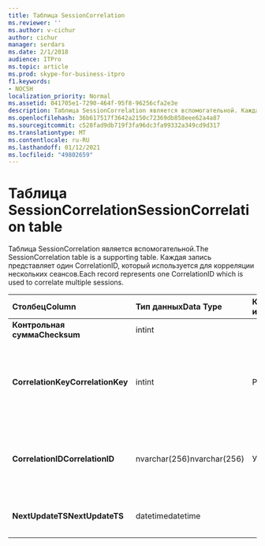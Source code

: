```yaml
---
title: Таблица SessionCorrelation
ms.reviewer: ''
ms.author: v-cichur
author: cichur
manager: serdars
ms.date: 2/1/2018
audience: ITPro
ms.topic: article
ms.prod: skype-for-business-itpro
f1.keywords:
- NOCSH
localization_priority: Normal
ms.assetid: 041705e1-7290-464f-95f8-96256cfa2e3e
description: Таблица SessionCorrelation является вспомогательной. Каждая запись представляет один CorrelationID, который используется для корреляции нескольких сеансов.
ms.openlocfilehash: 36b617517f3642a2150c72369db858eee62a4a87
ms.sourcegitcommit: c528fad9db719f3fa96dc3fa99332a349cd9d317
ms.translationtype: MT
ms.contentlocale: ru-RU
ms.lasthandoff: 01/12/2021
ms.locfileid: "49802659"
---
```

# <a name="sessioncorrelation-table"></a><span data-ttu-id="367cf-104">Таблица SessionCorrelation</span><span class="sxs-lookup"><span data-stu-id="367cf-104">SessionCorrelation table</span></span>
 
<span data-ttu-id="367cf-105">Таблица SessionCorrelation является вспомогательной.</span><span class="sxs-lookup"><span data-stu-id="367cf-105">The SessionCorrelation table is a supporting table.</span></span> <span data-ttu-id="367cf-106">Каждая запись представляет один CorrelationID, который используется для корреляции нескольких сеансов.</span><span class="sxs-lookup"><span data-stu-id="367cf-106">Each record represents one CorrelationID which is used to correlate multiple sessions.</span></span> 
  
|<span data-ttu-id="367cf-107">**Столбец**</span><span class="sxs-lookup"><span data-stu-id="367cf-107">**Column**</span></span>|<span data-ttu-id="367cf-108">**Тип данных**</span><span class="sxs-lookup"><span data-stu-id="367cf-108">**Data Type**</span></span>|<span data-ttu-id="367cf-109">**Ключ/индекс**</span><span class="sxs-lookup"><span data-stu-id="367cf-109">**Key/Index**</span></span>|<span data-ttu-id="367cf-110">**Details**</span><span class="sxs-lookup"><span data-stu-id="367cf-110">**Details**</span></span>|
|:-----|:-----|:-----|:-----|
|<span data-ttu-id="367cf-111">**Контрольная сумма**</span><span class="sxs-lookup"><span data-stu-id="367cf-111">**Checksum**</span></span> <br/> |<span data-ttu-id="367cf-112">int</span><span class="sxs-lookup"><span data-stu-id="367cf-112">int</span></span>  <br/> |||
|<span data-ttu-id="367cf-113">**CorrelationKey**</span><span class="sxs-lookup"><span data-stu-id="367cf-113">**CorrelationKey**</span></span> <br/> |<span data-ttu-id="367cf-114">int</span><span class="sxs-lookup"><span data-stu-id="367cf-114">int</span></span>  <br/> |<span data-ttu-id="367cf-115">Primary</span><span class="sxs-lookup"><span data-stu-id="367cf-115">Primary</span></span>  <br/> |<span data-ttu-id="367cf-116">Уникальный номер, идентифицирующий этот сервер A/V Conferencing Server.</span><span class="sxs-lookup"><span data-stu-id="367cf-116">Unique number identifying this A/V Conferencing Server.</span></span>  <br/> |
|<span data-ttu-id="367cf-117">**CorrelationID**</span><span class="sxs-lookup"><span data-stu-id="367cf-117">**CorrelationID**</span></span> <br/> |<span data-ttu-id="367cf-118">nvarchar(256)</span><span class="sxs-lookup"><span data-stu-id="367cf-118">nvarchar(256)</span></span>  <br/> |<span data-ttu-id="367cf-119">Уникальные</span><span class="sxs-lookup"><span data-stu-id="367cf-119">Unique</span></span>  <br/> |<span data-ttu-id="367cf-120">Связанные сеансы будут иметь одинаковый ид корреляции.</span><span class="sxs-lookup"><span data-stu-id="367cf-120">Sessions that are correlated will have the same correlation ID.</span></span>  <br/> |
|<span data-ttu-id="367cf-121">**NextUpdateTS**</span><span class="sxs-lookup"><span data-stu-id="367cf-121">**NextUpdateTS**</span></span> <br/> |<span data-ttu-id="367cf-122">datetime</span><span class="sxs-lookup"><span data-stu-id="367cf-122">datetime</span></span>  <br/> | <br/> |<span data-ttu-id="367cf-123">Только для внутреннего использования.</span><span class="sxs-lookup"><span data-stu-id="367cf-123">For internal use only.</span></span>  <br/> |
   

